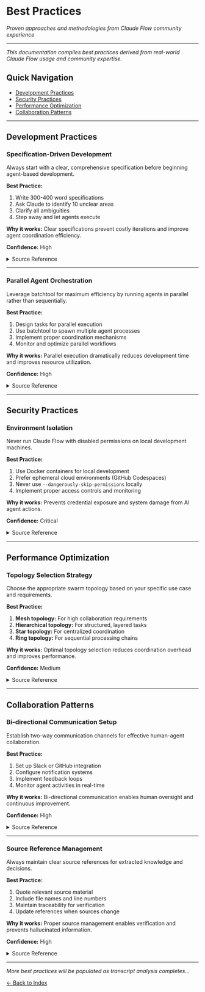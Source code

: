 # Best Practices

*Proven approaches and methodologies from Claude Flow community experience*

---

*This documentation compiles best practices derived from real-world Claude Flow usage and community expertise.*

## Quick Navigation
- [Development Practices](#development-practices)
- [Security Practices](#security-practices)
- [Performance Optimization](#performance-optimization)
- [Collaboration Patterns](#collaboration-patterns)

---

## Development Practices

### Specification-Driven Development
Always start with a clear, comprehensive specification before beginning agent-based development.

**Best Practice:**
1. Write 300-400 word specifications
2. Ask Claude to identify 10 unclear areas
3. Clarify all ambiguities
4. Step away and let agents execute

**Why it works:** Clear specifications prevent costly iterations and improve agent coordination efficiency.

**Confidence:** High

<details>
<summary>Source Reference</summary>

> "The better your specification the better the results... The team suggests specifying what you want beforehand in 300-400 words, and to ask Claude to clarify 10 things that are unclear or need to be improved, answer, then walk away."

Source: `spec.md:25` and `spec.md:22-23`
</details>

---

### Parallel Agent Orchestration
Leverage batchtool for maximum efficiency by running agents in parallel rather than sequentially.

**Best Practice:**
1. Design tasks for parallel execution
2. Use batchtool to spawn multiple agent processes
3. Implement proper coordination mechanisms
4. Monitor and optimize parallel workflows

**Why it works:** Parallel execution dramatically reduces development time and improves resource utilization.

**Confidence:** High

<details>
<summary>Source Reference</summary>

> "The team suggests that batchtool is the key that makes it all work. Batchtool lets Claude Code spawn multiple agents as separate operating system processes which it can then orchestrate to run tasks in parallel"

Source: `spec.md:31-34`
</details>

---

## Security Practices

### Environment Isolation
Never run Claude Flow with disabled permissions on local development machines.

**Best Practice:**
1. Use Docker containers for local development
2. Prefer ephemeral cloud environments (GitHub Codespaces)
3. Never use `--dangerously-skip-permissions` locally
4. Implement proper access controls and monitoring

**Why it works:** Prevents credential exposure and system damage from AI agent actions.

**Confidence:** Critical

<details>
<summary>Source Reference</summary>

> "If you run claude --dangerously-skip-permissions locally outside of a sandbox (like Docker) claude will likely be able access any credentials you have locally & may even brick your machine (by editing your drivers) rendering it unusable. Please run it in either a sandbox or in an ephemeral cloud environment (like GitHub Codespaces)"

Source: `spec.md:15-16`
</details>

---

## Performance Optimization

### Topology Selection Strategy
Choose the appropriate swarm topology based on your specific use case and requirements.

**Best Practice:**
1. **Mesh topology:** For high collaboration requirements
2. **Hierarchical topology:** For structured, layered tasks
3. **Star topology:** For centralized coordination
4. **Ring topology:** For sequential processing chains

**Why it works:** Optimal topology selection reduces coordination overhead and improves performance.

**Confidence:** Medium

<details>
<summary>Source Reference</summary>

*[To be populated from transcript analysis]*

Source: `[pending_analysis]`
</details>

---

## Collaboration Patterns

### Bi-directional Communication Setup
Establish two-way communication channels for effective human-agent collaboration.

**Best Practice:**
1. Set up Slack or GitHub integration
2. Configure notification systems
3. Implement feedback loops
4. Monitor agent activities in real-time

**Why it works:** Bi-directional communication enables human oversight and continuous improvement.

**Confidence:** High

<details>
<summary>Source Reference</summary>

> "The team suggests using Slack or GitHub for bi-directional communication with agent swarms. We can setup 2-way sync between the swarm and GitHub"

Source: `spec.md:40` and `spec.md:52`
</details>

---

### Source Reference Management
Always maintain clear source references for extracted knowledge and decisions.

**Best Practice:**
1. Quote relevant source material
2. Include file names and line numbers
3. Maintain traceability for verification
4. Update references when sources change

**Why it works:** Proper source management enables verification and prevents hallucinated information.

**Confidence:** High

<details>
<summary>Source Reference</summary>

> "I want each reference to quote one (or more) relevant lines from the transcript, and reference the source transcript file name at those lines so I can check where each reference originates (and verify it isn't hallucinated)."

Source: `spec.md:5`
</details>

---

*More best practices will be populated as transcript analysis completes...*

[← Back to Index](README.md)